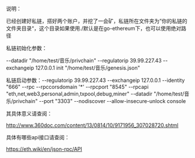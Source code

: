 说明：

已经创建好私链，搭好两个账户，并挖了一会矿，私链所在文件夹为”你的私链的文件夹目录“，这个目录如果使用./默认是在go-ethereum下，也可以使用绝对路径

私链初始化参数：

--datadir "/home/test/音乐/privchain" --regulatorip 39.99.227.43 --exchangeip 127.0.0.1  init "/home/test/音乐/genesis.json"

私链启动参数：--regulatorip 39.99.227.43 --exchangeip 127.0.0.1 --identity "666" --rpc  --rpccorsdomain '*' --rpcport "8545" --rpcapi "eth,net,web3,personal,admin,txpool,debug,miner" --datadir "/home/test/音乐/privchain" --port "3303" --nodiscover --allow-insecure-unlock console   



其具体意义请查阅：

http://www.360doc.com/content/13/0814/10/9171956_307028720.shtml

具体有哪些api接口请查阅：

https://eth.wiki/en/json-rpc/API


